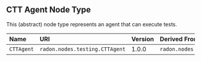 ## CTT Agent Node Type

This (abstract) node type represents an agent that can execute tests.

| Name | URI | Version | Derived From |
|:---- |:--- |:------- |:------------ |
| `CTTAgent` | `radon.nodes.testing.CTTAgent` | 1.0.0 | `radon.nodes.docker.DockerApplication` |

